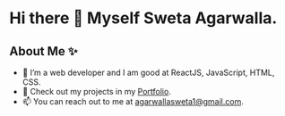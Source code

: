 # Hi there 👋 Myself Sweta Agarwalla. 

## About Me ✨

- 🌱 I’m a web developer and I am good at ReactJS, JavaScript, HTML, CSS. 
- 🔭 Check out my projects in my [Portfolio](https://swetaagarwalla.netlify.app/). 
- 📫 You can reach out to me at agarwallasweta1@gmail.com.

<!--
**sweta1308/sweta1308** is a ✨ _special_ ✨ repository because its `README.md` (this file) appears on your GitHub profile.

Here are some ideas to get you started:

- 🔭 I’m currently working on ...
- 🌱 I’m currently learning ...
- 👯 I’m looking to collaborate on ...
- 🤔 I’m looking for help with ...
- 💬 Ask me about ...
- 📫 How to reach me: ...
- 😄 Pronouns: ...
- ⚡ Fun fact: ...
-->
